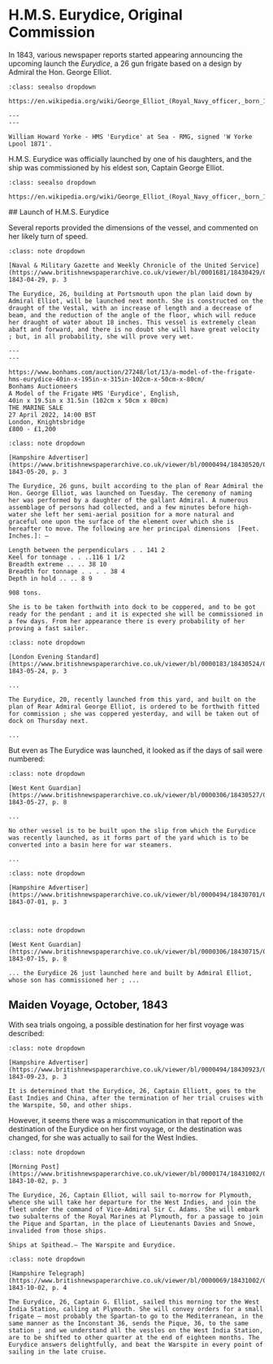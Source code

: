 # H.M.S. Eurydice, Original Commission

In 1843, various newspaper reports started appearing announcing the upcoming launch the *Eurydice*, a 26 gun frigate based on a design by Admiral the Hon. George Elliot.

```{admonition} Admiral the Hon. George Elliot
:class: seealso dropdown

https://en.wikipedia.org/wiki/George_Elliot_(Royal_Navy_officer,_born_1784)
```


```{figure} ../images/William_Howard_Yorke_-_HMS_Eurydice_at_Sea_-_RMG_BHC3331.jpg
---
---

William Howard Yorke - HMS 'Eurydice' at Sea - RMG, signed 'W Yorke Lpool 1871'.
```



H.M.S. Eurydice was officially launched by one of his daughters, and the ship was commissioned by his eldest son, Captain George Elliot.

```{admonition} Captain George Elliot
:class: seealso dropdown

https://en.wikipedia.org/wiki/George_Elliot_(Royal_Navy_officer,_born_1813)
```

## Launch of H.M.S. Eurydice

Several reports provided the dimensions of the vessel, and commented on her likely turn of speed.


```{admonition} [The Eurydice, 26] - Saturday, April 29th, 1843
:class: note dropdown

[Naval & Military Gazette and Weekly Chronicle of the United Service](https://www.britishnewspaperarchive.co.uk/viewer/bl/0001681/18430429/016/0003), 1843-04-29, p. 3

The Eurydice, 26, building at Portsmouth upon the plan laid down by Admiral Elliot, will be launched next month. She is constructed on the draught of the Vestal, with an increase of length and a decrease of beam, and the reduction of the angle of the floor, which will reduce her draught of water about 18 inches. This vessel is extremely clean abaft and forward, and there is no doubt she will have great velocity ; but, in all probability, she will prove very wet.

```



```{figure} ../images/eurydice-model-bonhams.jpeg
---
---

https://www.bonhams.com/auction/27248/lot/13/a-model-of-the-frigate-hms-eurydice-40in-x-195in-x-315in-102cm-x-50cm-x-80cm/
Bonhams Auctioneers
A Model of the Frigate HMS 'Eurydice', English,
40in x 19.5in x 31.5in (102cm x 50cm x 80cm)
THE MARINE SALE
27 April 2022, 14:00 BST
London, Knightsbridge
£800 - £1,200
```




```{admonition} The Portsmouth, Portsea and Gosport Herald, PORTSMOUTH, MAY 20. - Saturday, May 20th, 1843
:class: note dropdown

[Hampshire Advertiser](https://www.britishnewspaperarchive.co.uk/viewer/bl/0000494/18430520/018/0003), 1843-05-20, p. 3

The Eurydice, 26 guns, built according to the plan of Rear Admiral the Hon. George Elliot, was launched on Tuesday. The ceremony of naming her was performed by a daughter of the gallant Admiral. A numerous assemblage of persons had collected, and a few minutes before high-water she left her semi-aerial position for a more natural and graceful one upon the surface of the element over which she is hereafter to move. The following are her principal dimensions  [Feet. Inches.]: —

Length between the perpendiculars . . 141 2  
Keel for tonnage . . ..116 1 1/2  
Breadth extreme .. .. 38 10  
Breadth for tonnage . . . . 38 4  
Depth in hold .. .. 8 9  

908 tons.

She is to be taken forthwith into dock to be coppered, and to be got ready for the pendant ; and it is expected she will be commissioned in a few days. From her appearance there is every probability of her proving a fast sailer.

```



```{admonition} PORTSMOUTH, MAY 23 (from our private correspondent) - Wednesday, May 24th, 1843
:class: note dropdown

[London Evening Standard](https://www.britishnewspaperarchive.co.uk/viewer/bl/0000183/18430524/031/0003), 1843-05-24, p. 3

...

The Eurydice, 20, recently launched from this yard, and built on the plan of Rear Admiral George Elliot, is ordered to be forthwith fitted for commission ; she was coppered yesterday, and will be taken out of dock on Thursday next.

...

```


But even as The Eurydice was launched, it looked as if the days of sail were numbered:


```{admonition} Portsmouth, May 25 - Saturday, May 27th, 1843
:class: note dropdown

[West Kent Guardian](https://www.britishnewspaperarchive.co.uk/viewer/bl/0000306/18430527/022/0008), 1843-05-27, p. 8

...

No other vessel is to be built upon the slip from which the Eurydice was recently launched, as it forms part of the yard which is to be converted into a basin here for war steamers.

...

```



```{admonition} The Eurydice, 26, has been commissioned by Capt. Elliot, a son of the gallant Admiral, upon whose lines she has been built. She will be fitted out with despatch, to test her qualities. - Saturday, July 1st, 1843
:class: note dropdown

[Hampshire Advertiser](https://www.britishnewspaperarchive.co.uk/viewer/bl/0000494/18430701/017/0003), 1843-07-01, p. 3



```



```{admonition} Portsmouth, July 13. - Saturday, July 15th, 1843
:class: note dropdown

[West Kent Guardian](https://www.britishnewspaperarchive.co.uk/viewer/bl/0000306/18430715/023/0008), 1843-07-15, p. 8

... the Eurydice 26 just launched here and built by Admiral Elliot, whose son has commissioned her ; ...

```


## Maiden Voyage, October, 1843

With sea trials ongoing, a possible destination for her first voyage was described:


```{admonition} Portsmouth, Sept. 23 - Saturday, September 23rd, 1843
:class: note dropdown

[Hampshire Advertiser](https://www.britishnewspaperarchive.co.uk/viewer/bl/0000494/18430923/024/0003), 1843-09-23, p. 3

It is determined that the Eurydice, 26, Captain Elliott, goes to the East Indies and China, after the termination of her trial cruises with the Warspite, 50, and other ships.

```


However, it seems there was a miscommunication in that report of the destination of the Eurydice on her first voyage, or the destination was changed, for she was actually to sail for the West Indies.


```{admonition} Naval Intelligence (From our Correspondent) - Monday, October 2nd, 1843
:class: note dropdown

[Morning Post](https://www.britishnewspaperarchive.co.uk/viewer/bl/0000174/18431002/019/0003), 1843-10-02, p. 3

The Eurydice, 26, Captain Elliot, will sail to-morrow for Plymouth, whence she will take her departure for the West Indies, and join the fleet under the command of Vice-Admiral Sir C. Adams. She will embark two subalterns of the Royal Marines at Plymouth, for a passage to join the Pique and Spartan, in the place of Lieutenants Davies and Snowe, invalided from those ships.

Ships at Spithead.— The Warspite and Eurydice.

```



```{admonition} PORTSMOUTH, SATURDAY, SEPTEMBER 30, 1843. - Monday, October 2nd, 1843
:class: note dropdown

[Hampshire Telegraph](https://www.britishnewspaperarchive.co.uk/viewer/bl/0000069/18431002/023/0004), 1843-10-02, p. 4

The Eurydice, 26, Captain G. Elliot, sailed this morning tor the West India Station, calling at Plymouth. She will convey orders for a small frigate — most probably the Spartan-to go to the Mediterranean, in the same manner as the Inconstant 36, sends the Pique, 36, to the same station ; and we understand all the vessles on the West India Station, are to be shifted to other quarter at the end of eighteen months. The Eurydice answers delightfully, and beat the Warspite in every point of sailing in the late cruise.

```
